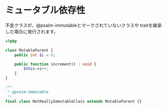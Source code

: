# ミュータブル依存性

不変クラスが、@psalm-immutableとマークされていないクラスや traitを継承した場合に発行されます。

```php
<?php

class MutableParent {
    public int $i = 0;

    public function increment() : void {
        $this->i++;
    }
}

/**
 * @psalm-immutable
 */
final class NotReallyImmutableClass extends MutableParent {}
```
